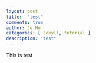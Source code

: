 ```yaml
---
layout: post
title:  "test"
comments: true
author: Je Ho
categories: [ Jekyll, tutorial ]
description: "test"
---
```

This is test

